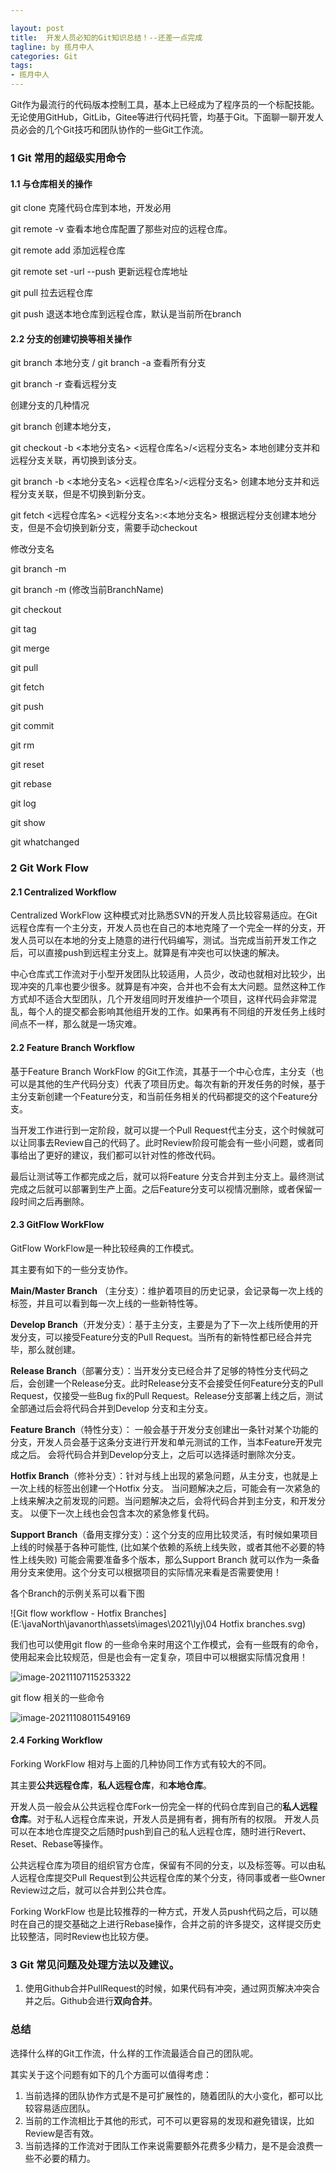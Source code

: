 ```yaml
---

layout: post
title:  开发人员必知的Git知识总结！--还差一点完成
tagline: by 揽月中人
categories: Git
tags:
- 揽月中人
---
```


<!--more-->

Git作为最流行的代码版本控制工具，基本上已经成为了程序员的一个标配技能。无论使用GitHub，GitLib，Gitee等进行代码托管，均基于Git。下面聊一聊开发人员必会的几个Git技巧和团队协作的一些Git工作流。

### 1 Git 常用的超级实用命令

#### 1.1 与仓库相关的操作

git clone  克隆代码仓库到本地，开发必用

git remote -v  查看本地仓库配置了那些对应的远程仓库。

git remote add <name><url>  添加远程仓库

git remote set -url --push <name><newUrl> 更新远程仓库地址

git pull <remoteName><localBranchName> 拉去远程仓库

git push <remoteName><localBranchName> 退送本地仓库到远程仓库，默认是当前所在branch



#### 2.2 分支的创建切换等相关操作

git branch 本地分支 / git branch -a 查看所有分支  

git branch -r 查看远程分支

创建分支的几种情况

git branch <name> 创建本地分支，

git checkout -b <本地分支名> <远程仓库名>/<远程分支名>  本地创建分支并和远程分支关联，再切换到该分支。

git branch -b <本地分支名> <远程仓库名>/<远程分支名>  创建本地分支并和远程分支关联，但是不切换到新分支。

git fetch <远程仓库名> <远程分支名>:<本地分支名> 根据远程分支创建本地分支，但是不会切换到新分支，需要手动checkout

修改分支名

git branch -m <oldName> <newName>

git branch -m <newName>  (修改当前BranchName)



git checkout

git tag 

git merge 

git pull 

git fetch

git push

git commit

git rm

git reset

git rebase

git log

git show

git whatchanged 









### 2 Git Work Flow

#### 2.1 Centralized Workflow

Centralized WorkFlow 这种模式对比熟悉SVN的开发人员比较容易适应。在Git 远程仓库有一个主分支，开发人员也在自己的本地克隆了一个完全一样的分支，开发人员可以在本地的分支上随意的进行代码编写，测试。当完成当前开发工作之后，可以直接push到远程主分支上。就算是有冲突也可以快速的解决。

中心仓库式工作流对于小型开发团队比较适用，人员少，改动也就相对比较少，出现冲突的几率也要少很多。就算是有冲突，合并也不会有太大问题。显然这种工作方式却不适合大型团队，几个开发组同时开发维护一个项目，这样代码会非常混乱，每个人的提交都会影响其他组开发的工作。如果再有不同组的开发任务上线时间点不一样，那么就是一场灾难。

#### 2.2 Feature Branch Workflow

基于Feature Branch WorkFlow 的Git工作流，其基于一个中心仓库，主分支（也可以是其他的生产代码分支）代表了项目历史。每次有新的开发任务的时候，基于主分支新创建一个Feature分支，和当前任务相关的代码都提交的这个Feature分支。

当开发工作进行到一定阶段，就可以提一个Pull Request代主分支，这个时候就可以让同事去Review自己的代码了。此时Review阶段可能会有一些小问题，或者同事给出了更好的建议，我们都可以针对性的修改代码。

最后让测试等工作都完成之后，就可以将Feature 分支合并到主分支上。最终测试完成之后就可以部署到生产上面。之后Feature分支可以视情况删除，或者保留一段时间之后再删除。

#### 2.3 GitFlow WorkFlow

GitFlow WorkFlow是一种比较经典的工作模式。

其主要有如下的一些分支协作。

**Main/Master Branch** （主分支）：维护着项目的历史记录，会记录每一次上线的标签，并且可以看到每一次上线的一些新特性等。

**Develop Branch**（开发分支）：基于主分支，主要是为了下一次上线所使用的开发分支，可以接受Feature分支的Pull Request。当所有的新特性都已经合并完毕，那么就创建。

**Release Branch**（部署分支）：当开发分支已经合并了足够的特性分支代码之后，会创建一个Release分支。此时Release分支不会接受任何Feature分支的Pull Request，仅接受一些Bug fix的Pull Request。Release分支部署上线之后，测试全部通过后会将代码合并到Develop 分支和主分支。

**Feature Branch**（特性分支）： 一般会基于开发分支创建出一条针对某个功能的分支，开发人员会基于这条分支进行开发和单元测试的工作，当本Feature开发完成之后。 会将代码合并到Develop分支上，之后可以选择适时删除次分支。

**Hotfix Branch**（修补分支）：针对与线上出现的紧急问题，从主分支，也就是上一次上线的标签出创建一个Hotfix 分支。 当问题解决之后，可能会有一次紧急的上线来解决之前发现的问题。当问题解决之后，会将代码合并到主分支，和开发分支。 以便下一次上线也会包含本次的紧急修复代码。

**Support Branch**（备用支撑分支）：这个分支的应用比较灵活，有时候如果项目上线的时候基于各种可能性, (比如某个依赖的系统上线失败，或者其他不必要的特性上线失败) 可能会需要准备多个版本，那么Support Branch 就可以作为一条备用分支来使用。这个分支可以根据项目的实际情况来看是否需要使用！

各个Branch的示例关系可以看下图

![Git flow workflow - Hotfix Branches](E:\javaNorth\javanorth\assets\images\2021\lyj\04 Hotfix branches.svg)

我们也可以使用git flow 的一些命令来时用这个工作模式，会有一些既有的命令，使用起来会比较规范，但是也会有一定复杂，项目中可以根据实际情况食用！

![image-20211107115253322](E:\javaNorth\javanorth\assets\images\2021\lyj\GitFlow1.png)

git flow 相关的一些命令

![image-20211108011549169](E:\javaNorth\javanorth\assets\images\2021\lyj\gitFlowCommand.png)

#### 2.4 Forking Workflow

Forking WorkFlow 相对与上面的几种协同工作方式有较大的不同。

其主要**公共远程仓库**，**私人远程仓库**，和**本地仓库**。

开发人员一般会从公共远程仓库Fork一份完全一样的代码仓库到自己的**私人远程仓库**。对于私人远程仓库来说，开发人员是拥有者，拥有所有的权限。 开发人员可以在本地仓库提交之后随时push到自己的私人远程仓库，随时进行Revert、Reset、Rebase等操作。

公共远程仓库为项目的组织官方仓库，保留有不同的分支，以及标签等。可以由私人远程仓库提交Pull Request到公共远程仓库的某个分支，待同事或者一些Owner Review过之后，就可以合并到公共仓库。

Forking WorkFlow 也是比较推荐的一种方式，开发人员push代码之后，可以随时在自己的提交基础之上进行Rebase操作，合并之前的许多提交，这样提交历史比较整洁，同时Review也比较方便。





### 3 Git 常见问题及处理方法以及建议。

1. 使用Github合并PullRequest的时候，如果代码有冲突，通过网页解决冲突合并之后。Github会进行**双向合并**。







### 总结

选择什么样的Git工作流，什么样的工作流最适合自己的团队呢。

其实关于这个问题有如下的几个方面可以值得考虑：

1. 当前选择的团队协作方式是不是可扩展性的，随着团队的大小变化，都可以比较容易适应团队。
2. 当前的工作流相比于其他的形式，可不可以更容易的发现和避免错误，比如Review是否有效。
3. 当前选择的工作流对于团队工作来说需要额外花费多少精力，是不是会浪费一些不必要的精力。

